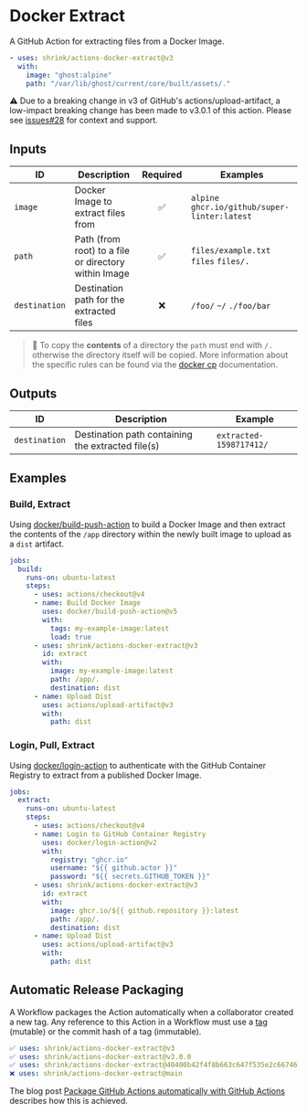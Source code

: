 # Docker Extract

A GitHub Action for extracting files from a Docker Image.

```yaml
- uses: shrink/actions-docker-extract@v3
  with:
    image: "ghost:alpine"
    path: "/var/lib/ghost/current/core/built/assets/."
```

:warning: Due to a breaking change in v3 of GitHub's actions/upload-artifact, a
low-impact breaking change has been made to v3.0.1 of this action. Please
see [issues#28](https://github.com/shrink/actions-docker-extract/issues/28) for
context and support.

## Inputs

| ID            | Description                                          | Required | Examples                                      |
| ------------- | ---------------------------------------------------- | :------: | --------------------------------------------- |
| `image`       | Docker Image to extract files from                   |    ✅    | `alpine` `ghcr.io/github/super-linter:latest` |
| `path`        | Path (from root) to a file or directory within Image |    ✅    | `files/example.txt` `files` `files/.`         |
| `destination` | Destination path for the extracted files             |    ❌    | `/foo/` `~/` `./foo/bar`                      |

> :paperclip: To copy the **contents** of a directory the `path` must end with
> `/.` otherwise the directory itself will be copied. More information about the
> specific rules can be found via the [docker cp][docker-cp] documentation.

## Outputs

| ID            | Description                                       | Example                  |
| ------------- | ------------------------------------------------- | ------------------------ |
| `destination` | Destination path containing the extracted file(s) | `extracted-1598717412/` |

## Examples

### Build, Extract

Using [docker/build-push-action][build-push-action] to build a Docker
Image and then extract the contents of the `/app` directory within the newly
built image to upload as a `dist` artifact.

```yaml
jobs:
  build:
    runs-on: ubuntu-latest
    steps:
      - uses: actions/checkout@v4
      - name: Build Docker Image
        uses: docker/build-push-action@v5
        with:
          tags: my-example-image:latest
          load: true
      - uses: shrink/actions-docker-extract@v3
        id: extract
        with:
          image: my-example-image:latest
          path: /app/.
          destination: dist
      - name: Upload Dist
        uses: actions/upload-artifact@v3
        with:
          path: dist
```

### Login, Pull, Extract

Using [docker/login-action][login-action] to authenticate with the GitHub
Container Registry to extract from a published Docker Image.

```yaml
jobs:
  extract:
    runs-on: ubuntu-latest
    steps:
      - uses: actions/checkout@v4
      - name: Login to GitHub Container Registry
        uses: docker/login-action@v2
        with:
          registry: "ghcr.io"
          username: "${{ github.actor }}"
          password: "${{ secrets.GITHUB_TOKEN }}"
      - uses: shrink/actions-docker-extract@v3
        id: extract
        with:
          image: ghcr.io/${{ github.repository }}:latest
          path: /app/.
          destination: dist
      - name: Upload Dist
        uses: actions/upload-artifact@v3
        with:
          path: dist
```

## Automatic Release Packaging

A Workflow packages the Action automatically when a collaborator created a new
tag. Any reference to this Action in a Workflow must use a [tag][tags] (mutable)
or the commit hash of a tag (immutable).

```yaml
✅ uses: shrink/actions-docker-extract@v3
✅ uses: shrink/actions-docker-extract@v3.0.0
✅ uses: shrink/actions-docker-extract@40400b42f4f8b663c647f535e2c6674658e39fc6
❌ uses: shrink/actions-docker-extract@main
```

The blog post
[Package GitHub Actions automatically with GitHub Actions][blog/package-automatically]
describes how this is achieved.

[build-push-action]: https://github.com/docker/build-push-action
[login-action]: https://github.com/docker/login-action
[docker-cp]: https://docs.docker.com/engine/reference/commandline/cp/#extended-description
[tags]: https://github.com/shrink/actions-docker-extract/tags
[blog/package-automatically]: https://medium.com/prompt/package-github-actions-automatically-with-github-actions-a70b9f7bae4

